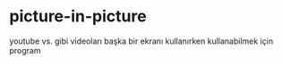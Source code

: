 # picture-in-picture
 youtube vs. gibi videoları başka bir ekranı kullanırken kullanabilmek için program 
